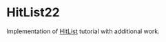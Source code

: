 # HitList22

Implementation of [HitList](https://www.raywenderlich.com/115695/getting-started-with-core-data-tutorial) tutorial with additional work.
